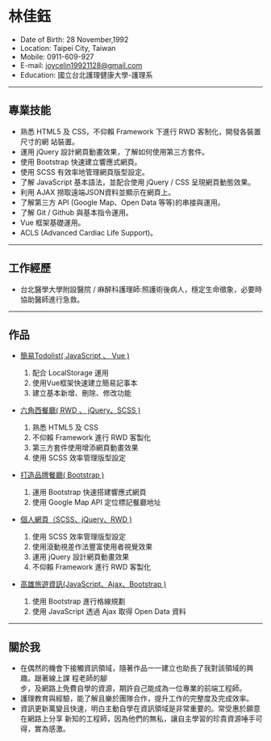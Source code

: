 # 林佳鈺
-  Date of Birth: 28 November,1992
-  Location: Taipei City, Taiwan
-  Mobile: 0911-609-927
-  E-mail: joycelin19921128@gmail.com
-  Education: 國立台北護理健康大學-護理系
---
## 專業技能
-  熟悉 HTML5 及 CSS，不仰賴 Framework 下進行 RWD 客制化，開發各裝置尺寸的網
   站裝置。
-  運用 jQuery 設計網頁動畫效果，了解如何使用第三方套件。
-  使用 Bootstrap 快速建立響應式網頁。
-  使用 SCSS 有效率地管理網頁版型設定。
-  了解 JavaScript 基本語法，並配合使用 jQuery / CSS 呈現網頁動態效果。
-  利用 AJAX 撈取遠端JSON資料並顯示在網頁上。
-  了解第三方 API (Google Map、Open Data 等等)的串接與運用。
-  了解 Git / Github 與基本指令運用。
-  Vue 框架基礎運用。
-  ACLS (Advanced Cardiac Life Support)。
---
## 工作經歷
- 台北醫學大學附設醫院 / 麻醉科護理師:照護術後病人，穩定生命徵象，必要時協助醫師進行急救。
---
## 作品

- <a href="https://joycelin19921128.github.io/todo-simple/">簡易Todolist( JavaScript 、 Vue )</a>

  1. 配合 LocalStorage 運用
  2. 使用Vue框架快速建立簡易記事本
  3. 建立基本新增、刪除、修改功能

- <a href="https://joycelin19921128.github.io/hex/">六角西餐廳( RWD 、 jQuery、SCSS )</a>

  1. 熟悉 HTML5 及 CSS
  2. 不仰賴 Framework 進行 RWD 客製化
  3. 第三方套件使用增添網頁動畫效果
  4. 使用 SCSS 效率管理版型設定

- <a href='https://joycelin19921128.github.io/bootstrap/'>打造品牌餐廳( Bootstrap )</a>
  1. 運用 Bootstrap 快速搭建響應式網頁
  2. 使用 Google Map API 定位標記餐廳地址


- <a href="https://joycelin19921128.github.io/personal-website/">個人網頁（SCSS、jQuery、RWD )</a>

  1. 使用 SCSS 效率管理版型設定 
  2. 使用滾動視差作法豐富使用者視覺效果
  3. 運用 jQuery 設計網頁動畫效果
  4. 不仰賴 Framework 進行 RWD 客製化

- <a href="https://joycelin19921128.github.io/travel/">高雄旅遊資訊(JavaScript、Ajax、Bootstrap )</a>
  1. 使用 Bootstrap 進行格線規劃  
  2. 使用 JavaScript 透過 Ajax 取得 Open Data 資料

---
## 關於我
- 在偶然的機會下接觸資訊領域，隨著作品一一建立也助長了我對該領域的興趣。跟著線上課
  程老師的腳  
  步，及網路上免費自學的資源，期許自己能成為一位專業的前端工程師。
- 護理教育與經驗，能了解且樂於團隊合作，提升工作的完整度及完成效率。
- 資訊更新萬變且快速，明白主動自學在資訊領域是非常重要的。常受惠於願意在網路上分享
  新知的工程師，因為他們的無私，讓自主學習的珍貴資源唾手可得，實為感激。

